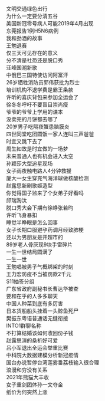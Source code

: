 文明交通绿色出行  
为什么一定要分清五谷  
美国新冠零号病人可能2019年4月出现  
东莞报告1例H5N6病例  
我和劲酒的故事  
王勉退赛  
仅三天可见存在的意义  
分不清是社恐还是脱口秀  
汪峰国潮新歌  
中俄巴三国特使访问阿富汗  
26岁牺牲消防员郭伟获批为烈士  
培训机构不退学费是霸王条款  
许昕的喜庆背包来参加全运会了  
徐冬冬呼吁不要盲目崇尚瘦  
爷爷的爷爷上学用的课本  
没卖完的月饼都去哪了  
20岁男子吃隔夜蟹患脑膜炎  
四世同堂吃团圆饭一家人连叫三声爸爸  
时宜又跳下去了  
周生如故是时宜做的一场梦  
未来普通人也有机会进入太空  
孙颖莎大型追星现场  
女子雨夜触电路人4分钟救援  
厦大一女生穿充气海洋球做核酸检测  
赵露思新剧歌姬造型  
你觉得国子监来了个女弟子好看吗  
邱瑞淘汰  
脱口秀大会下期有徐峥张若昀  
许昕飞身暴扣  
睡觉半睁眼是怎么回事  
女子长期口服避孕药调月经致肺梗  
还以为男朋友是开超市的  
89岁老人骨灰现9块手雷碎片  
一生一世结局圆满了  
一生一世  
王勉唱被男子气概绑架的时刻  
王力宏防疫不当被罚款2千元  
S11抽签分组  
广东省政府副秘书长曹达华被查  
要和在乎的人多多聊天  
中国人种菜到底有多厉害  
日本货船船头挂着一头鲸鱼死尸  
樊振东粤语普通话无缝衔接  
INTO1群聊名称  
不打算结婚该如何收回份子钱  
赵露思演的桑祈好可爱  
吕小军退出全运会举重比赛  
中科院大数据建模分析新冠疫情  
国台办说暂停台湾莲雾番荔枝输入很合理  
浪漫和穷没有关系  
2021年熊猫大丰收  
女子重剑团体孙一文夺金  
纸价为何突然上涨  
